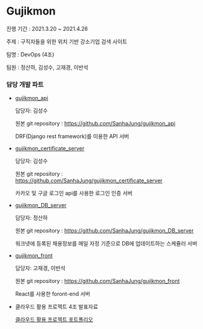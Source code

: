 # Gujikmon 
진행 기간 : 2021.3.20 ~ 2021.4.26

주제 : 구직자들을 위한 위치 기반 강소기업 검색 사이트

팀명 : DevOps (4조)

팀원 : 정산하, 김성수, 고재경, 이반석



### 담당 개발 파트

- [gujikmon_api](./gujikmon_api)

  담당자: 김성수

  원본 git repository : https://github.com/SanhaJung/gujikmon_api

  DRF(Django rest framework)를 이용한 API 서버

- [gujikmon_certificate_server](./gujikmon_certificate_server)

  담당자: 김성수

  원본 git repository : https://github.com/SanhaJung/gujikmon_certificate_server

  카카오 및 구글 로그인 api를 사용한 로그인 인증 서버

- [gujikmon_DB_server](./gujikmon_DB_server)

  담당자: 정산하

  원본 git repository : https://github.com/SanhaJung/gujikmon_DB_server

  워크넷에 등록된 채용정보를 매일 자정 기준으로 DB에 업데이트하는 스케쥴러 서버

- [gujikmon_front](./gujikmon_front)

  담당자: 고재경, 이반석

  원본 git repository : https://github.com/SanhaJung/gujikmon_front

  React를 사용한 foront-end 서버

- 클라우드 활용 프로젝트 4조 발표자료

  [클라우드 활용 프로젝트 포트폴리오](https://github.com/kssgit/Gujikmon/blob/main/%ED%8F%AC%ED%8A%B8%ED%8F%B4%EB%A6%AC%EC%98%A4_DevOps.pdf)

